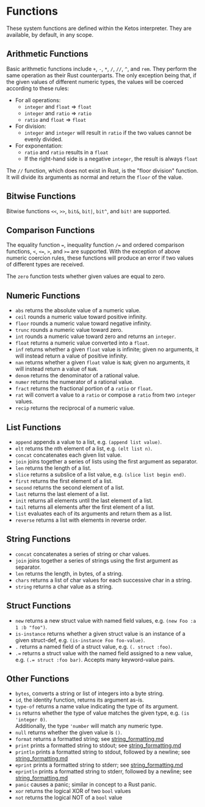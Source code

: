 # Functions

These system functions are defined within the Ketos interpreter.
They are available, by default, in any scope.

## Arithmetic Functions

Basic arithmetic functions include `+`, `-`, `*`, `/`, `//`, `^`, and `rem`.
They perform the same operation as their Rust counterparts. The only exception
being that, if the given values of different numeric types, the values will
be coerced according to these rules:

* For all operations:
  * `integer` and `float` => `float`
  * `integer` and `ratio` => `ratio`
  * `ratio` and `float` => `float`
* For division:
  * `integer` and `integer` will result in `ratio` if the two values
    cannot be evenly divided.
* For exponentation:
  * `ratio` and `ratio` results in a `float`
  * If the right-hand side is a negative `integer`, the result is always `float`

The `//` function, which does not exist in Rust, is the "floor division"
function. It will divide its arguments as normal and return the `floor`
of the value.

## Bitwise Functions

Bitwise functions `<<`, `>>`, `bit&`, `bit|`, `bit^`, and `bit!` are supported.

## Comparison Functions

The equality function `=`, inequality function `/=` and ordered comparison
functions, `<`, `<=`, `>`, and `>=` are supported. With the exception of above
numeric coercion rules, these functions will produce an error if two values of
different types are received.

The `zero` function tests whether given values are equal to zero.

## Numeric Functions

* `abs` returns the absolute value of a numeric value.
* `ceil` rounds a numeric value toward positive infinity.
* `floor` rounds a numeric value toward negative infinity.
* `trunc` rounds a numeric value toward zero.
* `int` rounds a numeric value toward zero and returns an `integer`.
* `float` returns a numeric value converted into a `float`.
* `inf` returns whether a given `float` value is infinite; given no arguments,
  it will instead return a value of positive infinity.
* `nan` returns whether a given `float` value is `NaN`; given no arguments,
  it will instead return a value of `NaN`.
* `denom` returns the denominator of a rational value.
* `numer` returns the numerator of a rational value.
* `fract` returns the fractional portion of a `ratio` or `float`.
* `rat` will convert a value to a `ratio` or compose a `ratio` from two `integer`
  values.
* `recip` returns the reciprocal of a numeric value.

## List Functions

* `append` appends a value to a list, e.g. `(append list value)`.
* `elt` returns the nth element of a list, e.g. `(elt list n)`.
* `concat` concatenates each given list value.
* `join` joins together a series of lists using the first argument as separator.
* `len` returns the length of a list.
* `slice` returns a subslice of a list value, e.g. `(slice list begin end)`.
* `first` returns the first element of a list.
* `second` returns the second element of a list.
* `last` returns the last element of a list.
* `init` returns all elements until the last element of a list.
* `tail` returns all elements after the first element of a list.
* `list` evaluates each of its arguments and return them as a list.
* `reverse` returns a list with elements in reverse order.

## String Functions

* `concat` concatenates a series of string or char values.
* `join` joins together a series of strings using the first argument as separator.
* `len` returns the length, in bytes, of a string.
* `chars` returns a list of char values for each successive char in a string.
* `string` returns a char value as a string.

## Struct Functions

* `new` returns a new struct value with named field values,
  e.g. `(new Foo :a 1 :b "foo")`.
* `is-instance` returns whether a given struct value is an instance of
  a given struct-def, e.g. `(is-instance Foo foo-value)`.
* `.` returns a named field of a struct value, e.g. `(. struct :foo)`.
* `.=` returns a struct value with the named field assigned to a new value,
  e.g. `(.= struct :foo bar)`. Accepts many keyword-value pairs.

## Other Functions

* `bytes`, converts a string or list of integers into a byte string.
* `id`, the identity function, returns its argument as-is.
* `type-of` returns a name value indicating the type of its argument.
* `is` returns whether the type of value matches the given type,
  e.g. `(is 'integer 0)`.  
  Additionally, the type `'number` will match any numeric type.
* `null` returns whether the given value is `()`.
* `format` returns a formatted string; see [string_formatting.md](./string_formatting.md)
* `print` prints a formatted string to stdout; see
  [string_formatting.md](./string_formatting.md)
* `println` prints a formatted string to stdout, followed by a newline;
  see [string_formatting.md](./string_formatting.md)
* `eprint` prints a formatted string to stderr; see
  [string_formatting.md](./string_formatting.md)
* `eprintln` prints a formatted string to stderr, followed by a newline;
  see [string_formatting.md](./string_formatting.md)
* `panic` causes a panic; similar in concept to a Rust panic.
* `xor` returns the logical XOR of two `bool` values
* `not` returns the logical NOT of a `bool` value
